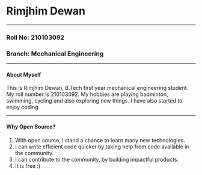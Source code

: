 # Rimjhim Dewan
---

### Roll No: 210103092
### Branch: Mechanical Engineering

---

#### About Myself

This is Rimjhim Dewan, B.Tech first year mechanical engineering student. My roll number is 210103092. My hobbies are playing badminton, swimming, cycling and also exploring new things. I have also started to enjoy coding.

---

#### Why Open Source?

1. With open source, I stand a chance to learn many new technologies.
2. I can write efficient code quicker by taking help from code available in the community.
3. I can contribute to the community, by building impactful products.
4. It is free :)